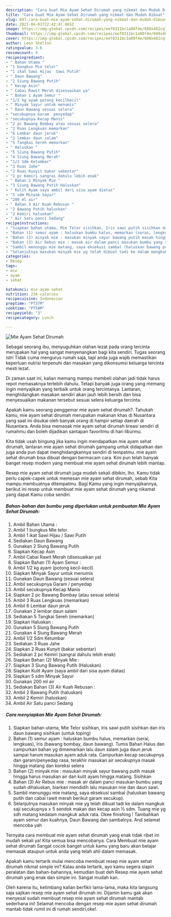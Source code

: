 ```yaml
---
description: "Cara buat Mie Ayam Sehat Dirumah yang nikmat dan Mudah Dibuat"
title: "Cara buat Mie Ayam Sehat Dirumah yang nikmat dan Mudah Dibuat"
slug: 897-cara-buat-mie-ayam-sehat-dirumah-yang-nikmat-dan-mudah-dibuat
date: 2021-04-01T22:42:47.865Z
image: https://img-global.cpcdn.com/recipes/eef8311bc1a80f4e/680x482cq70/mie-ayam-sehat-dirumah-foto-resep-utama.jpg
thumbnail: https://img-global.cpcdn.com/recipes/eef8311bc1a80f4e/680x482cq70/mie-ayam-sehat-dirumah-foto-resep-utama.jpg
cover: https://img-global.cpcdn.com/recipes/eef8311bc1a80f4e/680x482cq70/mie-ayam-sehat-dirumah-foto-resep-utama.jpg
author: Leon Shelton
ratingvalue: 3.6
reviewcount: 9
recipeingredient:
- " Bahan Utama "
- "1 bungkus Mie telor"
- "1 ikat Sawi Hijau  Sawi Putih"
- " Daun Bawang"
- "2 Siung Bawang Putih"
- " Kecap Asin"
- " Cabai Rawit Merah disesuaikan ya"
- " Bahan 1 Ayam Semur "
- "1/2 kg ayam potong kecilkecil"
- " Minyak Sayur untuk menumis"
- " Daun Bawang sesuai selera"
- "secukupnya Garam  penyedap"
- "secukupnya Kecap Manis"
- "2 pc Bawang Bombay atau sesuai selera"
- "3 Ruas Lengkuas memarkan"
- "6 Lembar daun jeruk"
- "2 lembar daun salam"
- "5 Tangkai Sereh memarkan"
- " Haluskan "
- "5 Siung Bawang Putih"
- "4 Siung Bawang Merah"
- "1/2 Sdm Ketumbar"
- "3 Ruas Jahe"
- "2 Ruas Kunyit bakar sebentar"
- "2 pc Kemiri sangrai dahulu lebih enak"
- " Bahan 2 Minyak Mie "
- "3 Siung Bawang Putih Haluskan"
- " Kulit Ayam saya ambil dari sisa ayam diatas"
- "5 sdm Minyak Sayur"
- "200 ml air"
- " Bahan 3 Air Kuah Rebusan "
- "2 Bawang Putih haluskan"
- "2 Kemiri haluskan"
- " Air Satu panci Sedang"
recipeinstructions:
- "Siapkan bahan utama, Mie Telor sisihkan, Iris sawi putih sisihkan dan iris daun bawang sisihkan (untuk toping)"
- "Bahan (1) semur ayam : haluskan bumbu halus, memarkan (serai, lengkuas), Iris (bawang bombay, daun bawang). Tumis Bahan Halus dan campurkan bahan yg dimemarkan lalu daun salam juga daun jeruk sampai harum masukan ayam aduk rata. Campurkan kecap secukupnya dan garam/penyedap rasa, terakhir masukan air secukupnya masak hingga matang dan koreksi selera"
- "Bahan (2) minyak mie : masukan minyak sayur bawang putih masak hingga harus masukan air dan kulit ayam hingga matang. Sisihkan"
- "Bahan (3) Air Rebus mie : masak air dalam panci masukan bumbu yang sudah dihaluskan, biarkan mendidih lalu masukan mie dan daun sawi."
- "Sambil menunggu mie matang, saya eksekusi sambal (haluskan bawang putih dan cabai rawit merah berikut garam secukup)."
- "Selanjutnya masukan minyak mie yg telah dibuat tadi ke dalam mangkuk saji secukupnya ± 5 sendok makan dan kecap asin ½ sdm. Tuang mie yg sdh matang kedalam mangkuk aduk rata. Okee finishing ! Tambahkan ayam semur dan kuahnya, Daun Bawang dan sambalnya. And selamat mencoba yah"
categories:
- Resep
tags:
- mie
- ayam
- sehat

katakunci: mie ayam sehat 
nutrition: 234 calories
recipecuisine: Indonesian
preptime: "PT37M"
cooktime: "PT58M"
recipeyield: "3"
recipecategory: Lunch

---
```



![Mie Ayam Sehat Dirumah](https://img-global.cpcdn.com/recipes/eef8311bc1a80f4e/680x482cq70/mie-ayam-sehat-dirumah-foto-resep-utama.jpg)

Sebagai seorang ibu, menyuguhkan olahan lezat pada orang tercinta merupakan hal yang sangat menyenangkan bagi kita sendiri. Tugas seorang istri Tidak cuma mengurus rumah saja, tapi anda juga wajib memastikan keperluan nutrisi terpenuhi dan masakan yang dikonsumsi keluarga tercinta mesti lezat.

Di zaman  saat ini, kalian memang mampu membeli olahan jadi tidak harus repot memasaknya terlebih dahulu. Tetapi banyak juga orang yang memang ingin menyajikan yang terbaik untuk orang tercintanya. Lantaran, menghidangkan masakan sendiri akan jauh lebih bersih dan bisa menyesuaikan makanan tersebut sesuai selera keluarga tercinta. 



Apakah kamu seorang penggemar mie ayam sehat dirumah?. Tahukah kamu, mie ayam sehat dirumah merupakan makanan khas di Nusantara yang saat ini disukai oleh banyak orang di hampir setiap daerah di Nusantara. Anda bisa memasak mie ayam sehat dirumah kreasi sendiri di rumahmu dan boleh dijadikan santapan favoritmu di hari liburmu.

Kita tidak usah bingung jika kamu ingin mendapatkan mie ayam sehat dirumah, lantaran mie ayam sehat dirumah gampang untuk didapatkan dan juga anda pun dapat menghidangkannya sendiri di tempatmu. mie ayam sehat dirumah bisa dibuat dengan bermacam cara. Kini pun telah banyak banget resep modern yang membuat mie ayam sehat dirumah lebih mantap.

Resep mie ayam sehat dirumah juga mudah sekali dibikin, lho. Kamu tidak perlu capek-capek untuk memesan mie ayam sehat dirumah, sebab Kita mampu membuatnya ditempatmu. Bagi Kamu yang ingin menyajikannya, berikut ini resep untuk membuat mie ayam sehat dirumah yang nikamat yang dapat Kamu coba sendiri.

<!--inarticleads1-->

##### Bahan-bahan dan bumbu yang diperlukan untuk pembuatan Mie Ayam Sehat Dirumah:

1. Ambil  Bahan Utama :
1. Ambil 1 bungkus Mie telor
1. Ambil 1 ikat Sawi Hijau / Sawi Putih
1. Sediakan  Daun Bawang
1. Gunakan 2 Siung Bawang Putih
1. Siapkan  Kecap Asin
1. Ambil  Cabai Rawit Merah (disesuaikan ya)
1. Siapkan  Bahan (1) Ayam Semur :
1. Ambil 1/2 kg ayam (potong kecil-kecil)
1. Siapkan  Minyak Sayur untuk menumis
1. Gunakan  Daun Bawang (sesuai selera)
1. Ambil secukupnya Garam / penyedap
1. Ambil secukupnya Kecap Manis
1. Siapkan 2 pc Bawang Bombay (atau sesuai selera)
1. Ambil 3 Ruas Lengkuas (memarkan)
1. Ambil 6 Lembar daun jeruk
1. Gunakan 2 lembar daun salam
1. Sediakan 5 Tangkai Sereh (memarkan)
1. Siapkan  Haluskan :
1. Gunakan 5 Siung Bawang Putih
1. Gunakan 4 Siung Bawang Merah
1. Ambil 1/2 Sdm Ketumbar
1. Sediakan 3 Ruas Jahe
1. Siapkan 2 Ruas Kunyit (bakar sebentar)
1. Sediakan 2 pc Kemiri (sangrai dahulu lebih enak)
1. Siapkan  Bahan (2) Minyak Mie :
1. Siapkan 3 Siung Bawang Putih (Haluskan)
1. Siapkan  Kulit Ayam (saya ambil dari sisa ayam diatas)
1. Siapkan 5 sdm Minyak Sayur
1. Gunakan 200 ml air
1. Sediakan  Bahan (3) Air Kuah Rebusan :
1. Ambil 2 Bawang Putih (haluskan)
1. Ambil 2 Kemiri (haluskan)
1. Ambil  Air Satu panci Sedang




<!--inarticleads2-->

##### Cara menyiapkan Mie Ayam Sehat Dirumah:

1. Siapkan bahan utama, Mie Telor sisihkan, Iris sawi putih sisihkan dan iris daun bawang sisihkan (untuk toping)
1. Bahan (1) semur ayam : haluskan bumbu halus, memarkan (serai, lengkuas), Iris (bawang bombay, daun bawang). Tumis Bahan Halus dan campurkan bahan yg dimemarkan lalu daun salam juga daun jeruk sampai harum masukan ayam aduk rata. Campurkan kecap secukupnya dan garam/penyedap rasa, terakhir masukan air secukupnya masak hingga matang dan koreksi selera
1. Bahan (2) minyak mie : masukan minyak sayur bawang putih masak hingga harus masukan air dan kulit ayam hingga matang. Sisihkan
1. Bahan (3) Air Rebus mie : masak air dalam panci masukan bumbu yang sudah dihaluskan, biarkan mendidih lalu masukan mie dan daun sawi.
1. Sambil menunggu mie matang, saya eksekusi sambal (haluskan bawang putih dan cabai rawit merah berikut garam secukup).
1. Selanjutnya masukan minyak mie yg telah dibuat tadi ke dalam mangkuk saji secukupnya ± 5 sendok makan dan kecap asin ½ sdm. Tuang mie yg sdh matang kedalam mangkuk aduk rata. Okee finishing ! Tambahkan ayam semur dan kuahnya, Daun Bawang dan sambalnya. And selamat mencoba yah




Ternyata cara membuat mie ayam sehat dirumah yang enak tidak ribet ini mudah sekali ya! Kita semua bisa mencobanya. Cara Membuat mie ayam sehat dirumah Sangat cocok banget untuk kamu yang baru akan belajar memasak ataupun untuk anda yang telah ahli dalam memasak.

Apakah kamu tertarik mulai mencoba membuat resep mie ayam sehat dirumah nikmat simple ini? Kalau anda tertarik, ayo kamu segera siapin peralatan dan bahan-bahannya, kemudian buat deh Resep mie ayam sehat dirumah yang enak dan simple ini. Sangat mudah kan. 

Oleh karena itu, ketimbang kalian berfikir lama-lama, maka kita langsung saja sajikan resep mie ayam sehat dirumah ini. Dijamin kamu gak akan menyesal sudah membuat resep mie ayam sehat dirumah mantab sederhana ini! Selamat mencoba dengan resep mie ayam sehat dirumah mantab tidak rumit ini di rumah sendiri,oke!.

